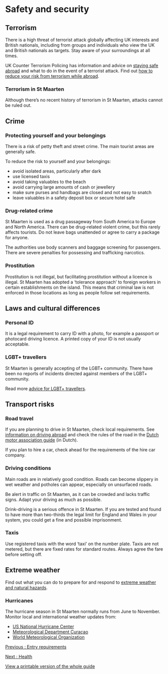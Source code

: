 # Safety and security

## Terrorism

There is a high threat of terrorist attack globally affecting UK interests and British nationals, including from groups and individuals who view the UK and British nationals as targets. Stay aware of your surroundings at all times.

UK Counter Terrorism Policing has information and advice on [staying safe abroad](https://www.counterterrorism.police.uk/safetyadvice/) and what to do in the event of a terrorist attack. Find out [how to reduce your risk from terrorism while abroad](https://www.gov.uk/guidance/reduce-your-risk-from-terrorism-while-abroad).

### Terrorism in St Maarten

Although there’s no recent history of terrorism in St Maarten, attacks cannot be ruled out.

## Crime

### Protecting yourself and your belongings

There is a risk of petty theft and street crime. The main tourist areas are generally safe.

To reduce the risk to yourself and your belongings:

* avoid isolated areas, particularly after dark
* use licensed taxis
* avoid taking valuables to the beach
* avoid carrying large amounts of cash or jewellery
* make sure purses and handbags are closed and not easy to snatch
* leave valuables in a safety deposit box or secure hotel safe

### Drug-related crime

St Maarten is used as a drug passageway from South America to Europe and North America. There can be drug-related violent crime, but this rarely affects tourists. Do not leave bags unattended or agree to carry a package for anyone.

The authorities use body scanners and baggage screening for passengers. There are severe penalties for possessing and trafficking narcotics.

### Prostitution

Prostitution is not illegal, but facilitating prostitution without a licence is illegal. St Maarten has adopted a ‘tolerance approach’ to foreign workers in certain establishments on the island. This means that criminal law is not enforced in those locations as long as people follow set requirements.

## Laws and cultural differences

### Personal ID

It is a legal requirement to carry ID with a photo, for example a passport or photocard driving licence. A printed copy of your ID is not usually acceptable.

### LGBT+ travellers

St Maarten is generally accepting of the LGBT+ community. There have been no reports of incidents directed against members of the LGBT+ community.

Read more [advice for LGBT+ travellers](https://www.gov.uk/lesbian-gay-bisexual-and-transgender-foreign-travel-advice).

## Transport risks

### Road travel

If you are planning to drive in St Maarten, check local requirements. See [information on driving abroad](https://www.gov.uk/driving-abroad) and check the rules of the road in the [Dutch motor association guide](https://www.anwb.nl/vakantie/sint-maarten/reisvoorbereiding/verkeer) (in Dutch).

If you plan to hire a car, check ahead for the requirements of the hire car company.

### Driving conditions

Main roads are in relatively good condition. Roads can become slippery in wet weather and potholes can appear, especially on unsurfaced roads.

Be alert in traffic on St Maarten, as it can be crowded and lacks traffic signs. Adapt your driving as much as possible.

Drink-driving is a serious offence in St Maarten. If you are tested and found to have more than two-thirds the legal limit for England and Wales in your system, you could get a fine and possible imprisonment.

### Taxis

Use registered taxis with the word ‘taxi’ on the number plate. Taxis are not metered, but there are fixed rates for standard routes. Always agree the fare before setting off.

## Extreme weather

Find out what you can do to prepare for and respond to [extreme weather and natural hazards](https://www.gov.uk/guidance/tropical-cyclones).

### Hurricanes

The hurricane season in St Maarten normally runs from June to November. Monitor local and international weather updates from:

* [US National Hurricane Center](https://www.nhc.noaa.gov/)
* [Meteorological Department Curaçao](http://www.meteo.cw/)
* [World Meteorological Organization](https://severeweather.wmo.int/)

[Previous
:
Entry requirements](/foreign-travel-advice/st-maarten/entry-requirements)

[Next
:
Health](/foreign-travel-advice/st-maarten/health)

[View a printable version of the whole guide](/foreign-travel-advice/st-maarten/print)